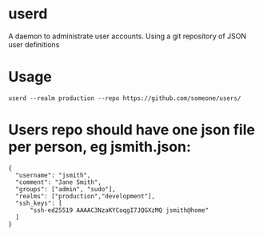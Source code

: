 # userd

A daemon to administrate user accounts. Using a git repository of JSON user definitions

# Usage

    userd --realm production --repo https://github.com/someone/users/
    
# Users repo should have one json file per person, eg jsmith.json:

    {
      "username": "jsmith",
      "comment": "Jane Smith",
      "groups": ["admin", "sudo"],
      "realms": ["production","development"],
      "ssh_keys": [
          "ssh-ed25519 AAAAC3NzaKYCoqgI7JQGXzMQ jsmith@home"
      ]
    }

